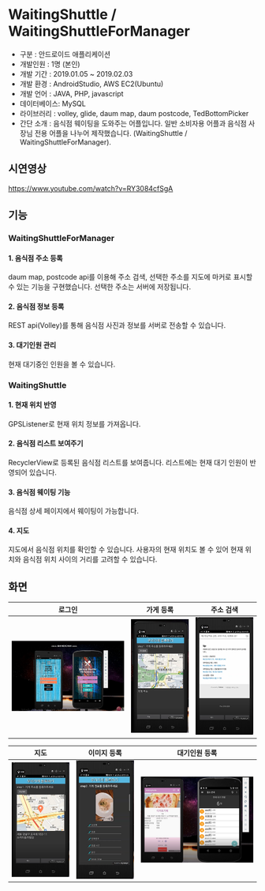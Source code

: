 WaitingShuttle / WaitingShuttleForManager
=============
- 구분 : 안드로이드 애플리케이션
- 개발인원 : 1명 (본인)
- 개발 기간 : 2019.01.05 ~ 2019.02.03
- 개발 환경 : AndroidStudio, AWS EC2(Ubuntu)
- 개발 언어 : JAVA, PHP, javascript
- 데이터베이스: MySQL
- 라이브러리 : volley, glide, daum map, daum postcode, TedBottomPicker
- 간단 소개 : 음식점 웨이팅을 도와주는 어플입니다. 일반 소비자용 어플과 음식점 사장님 전용 어플을 나누어 제작했습니다. (WaitingShuttle / WaitingShuttleForManager).

## 시연영상
https://www.youtube.com/watch?v=RY3084cfSgA

## 기능
### WaitingShuttleForManager
#### 1. 음식점 주소 등록
  daum map, postcode api를 이용해 주소 검색, 선택한 주소를 지도에 마커로 표시할 수 있는 기능을 구현했습니다.
  선택한 주소는 서버에 저장됩니다.
#### 2. 음식점 정보 등록
  REST api(Volley)를 통해 음식점 사진과 정보를 서버로 전송할 수 있습니다.
#### 3. 대기인원 관리
  현재 대기중인 인원을 볼 수 있습니다.

### WaitingShuttle
#### 1. 현재 위치 반영
  GPSListener로 현재 위치 정보를 가져옵니다.
#### 2. 음식점 리스트 보여주기
  RecyclerView로 등록된 음식점 리스트를 보여줍니다. 리스트에는 현재 대기 인원이 반영되어 있습니다.
#### 3. 음식점 웨이팅 기능
  음식점 상세 페이지에서 웨이팅이 가능합니다.
#### 4. 지도 
  지도에서 음식점 위치를 확인할 수 있습니다. 사용자의 현재 위치도 볼 수 있어 현재 위치와 음식점 위치 사이의 거리를 고려할 수 있습니다.
 
## 화면
|             로그인              |           가게 등록            |          주소 검색            |
| :-------------------------: | :------------------------------------------------------: | :------------------------------------------------------: |
| <img src="WaitingShuttle_Screenshot/screenshot1.PNG" width="400px" /> | <img src="WaitingShuttle_Screenshot/screenshot2.PNG" width="200px" /> | <img src="WaitingShuttle_Screenshot/screenshot3.PNG" width="200px" /> |
 
|              지도               |              이미지 등록           |           대기인원 등록            |
| :----------------------------: | :-------------------------------: | :-----------------------------------------: |
| <img src="WaitingShuttle_Screenshot/screenshot4.PNG" width="200px" /> | <img src="WaitingShuttle_Screenshot/screenshot5.PNG" width="200px" /> | <img src="WaitingShuttle_Screenshot/screenshot7.PNG" width="400px" /> |

